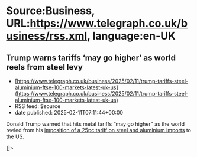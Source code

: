# Source:Business, URL:https://www.telegraph.co.uk/business/rss.xml, language:en-UK

## Trump warns tariffs ‘may go higher’ as world reels from steel levy
 - [https://www.telegraph.co.uk/business/2025/02/11/trump-tariffs-steel-aluminium-ftse-100-markets-latest-uk-us](https://www.telegraph.co.uk/business/2025/02/11/trump-tariffs-steel-aluminium-ftse-100-markets-latest-uk-us)
 - RSS feed: $source
 - date published: 2025-02-11T07:11:44+00:00

<![CDATA[<p>Donald Trump warned that hits metal tariffs “may go higher” as the world reeled from his <a class="ck-custom-link" href="https://www.telegraph.co.uk/business/2025/02/10/donald-trump-steel-aluminium-tariffs-market-reaction-live/">imposition of a 25pc tariff on steel and aluminium imports</a> to the US.</p>]]>


